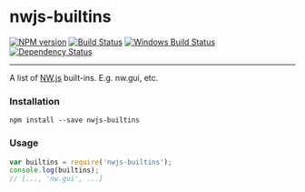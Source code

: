 nwjs-builtins
===

[![NPM version][npm-image]][npm-url] [![Build Status][travis-image]][travis-url] [![Windows Build Status][appveyor-image]][appveyor-url] [![Dependency Status][depstat-image]][depstat-url]

---

A list of [NW.js](https://github.com/nwjs/nw.js) built-ins. E.g. nw.gui, etc.

### Installation

```shell
npm install --save nwjs-builtins
```

### Usage

```JavaScript
var builtins = require('nwjs-builtins');
console.log(builtins);
// [..., 'nw.gui', ...]
```

[npm-url]: https://npmjs.org/package/nwjs-builtins
[npm-image]: http://img.shields.io/npm/v/nwjs-builtins.svg?style=flat

[travis-url]: http://travis-ci.org/adam-lynch/nwjs-builtins
[travis-image]: http://img.shields.io/travis/adam-lynch/nwjs-builtins.svg?style=flat

[appveyor-url]: https://ci.appveyor.com/project/adam-lynch/nwjs-builtins/branch/master
[appveyor-image]: https://ci.appveyor.com/api/projects/status/9hv1ts9fm2g8d6rj/branch/master?svg=true

[depstat-url]: https://david-dm.org/adam-lynch/nwjs-builtins
[depstat-image]: https://david-dm.org/adam-lynch/nwjs-builtins.svg?style=flat